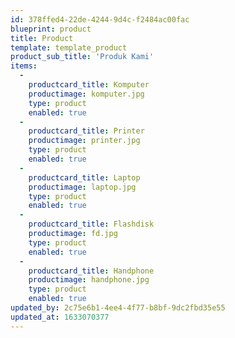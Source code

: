 ```yaml
---
id: 378ffed4-22de-4244-9d4c-f2484ac00fac
blueprint: product
title: Product
template: template_product
product_sub_title: 'Produk Kami'
items:
  -
    productcard_title: Komputer
    productimage: komputer.jpg
    type: product
    enabled: true
  -
    productcard_title: Printer
    productimage: printer.jpg
    type: product
    enabled: true
  -
    productcard_title: Laptop
    productimage: laptop.jpg
    type: product
    enabled: true
  -
    productcard_title: Flashdisk
    productimage: fd.jpg
    type: product
    enabled: true
  -
    productcard_title: Handphone
    productimage: handphone.jpg
    type: product
    enabled: true
updated_by: 2c75e6b1-4ee4-4f77-b8bf-9dc2fbd35e55
updated_at: 1633070377
---
```

